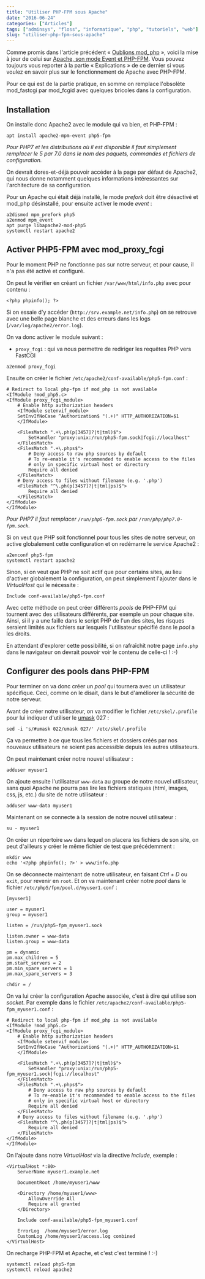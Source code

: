 ```yaml
---
title: "Utiliser PHP-FPM sous Apache"
date: "2016-06-24"
categories: ["Articles"]
tags: ["adminsys", "floss", "informatique", "php", "tutoriels", "web"]
slug: "utiliser-php-fpm-sous-apache"
---
```


Comme promis dans l'article précédent « [Oublions mod\_php](https://blog.karolak.fr/2016/06/18/oublions-mod_php-par-remi-collet/) », voici la mise à jour de celui sur [Apache, son mode Event et PHP-FPM](https://blog.karolak.fr/2016/03/14/apache-mode-event-et-php-fpm/). Vous pouvez toujours vous reporter à la partie « Explications » de ce dernier si vous voulez en savoir plus sur le fonctionnement de Apache avec PHP-FPM.

Pour ce qui est de la partie pratique, en somme on remplace l'obsolète mod\_fastcgi par mod\_fcgid avec quelques bricoles dans la configuration.

Installation
------------

On installe donc Apache2 avec le module qui va bien, et PHP-FPM :

```
apt install apache2-mpm-event php5-fpm
```

*Pour PHP7 et les distributions où il est disponible il faut simplement remplacer le 5 par 7.0 dans le nom des paquets, commandes et fichiers de configuration.*

On devrait dores-et-déjà pouvoir accéder à la page par défaut de Apache2, qui nous donne notamment quelques informations intéressantes sur l'architecture de sa configuration.

Pour un Apache qui était déjà installé, le mode *prefork* doit être désactivé et mod\_php désinstallé, pour ensuite activer le mode *event* :

```
a2dismod mpm_prefork php5
a2enmod mpm_event
apt purge libapache2-mod-php5
systemctl restart apache2
```

Activer PHP5-FPM avec mod\_proxy\_fcgi
--------------------------------------

Pour le moment PHP ne fonctionne pas sur notre serveur, et pour cause, il n'a pas été activé et configuré.

On peut le vérifier en créant un fichier `/var/www/html/info.php` avec pour contenu :

```
<?php phpinfo(); ?>
```

Si on essaie d'y accéder (`http://srv.example.net/info.php`) on se retrouve avec une belle page blanche et des erreurs dans les logs (`/var/log/apache2/error.log`).

On va donc activer le module suivant :

- `proxy_fcgi` : qui va nous permettre de rediriger les requêtes PHP vers FastCGI

```
a2enmod proxy_fcgi
```

Ensuite on créer le fichier `/etc/apache2/conf-available/php5-fpm.conf` :

```
# Redirect to local php-fpm if mod_php is not available
<IfModule !mod_php5.c>
<IfModule proxy_fcgi_module>
    # Enable http authorization headers
    <IfModule setenvif_module>
    SetEnvIfNoCase ^Authorization$ "(.+)" HTTP_AUTHORIZATION=$1
    </IfModule>

    <FilesMatch ".+\.ph(p[3457]?|t|tml)$">
        SetHandler "proxy:unix:/run/php5-fpm.sock|fcgi://localhost"
    </FilesMatch>
    <FilesMatch ".+\.phps$">
        # Deny access to raw php sources by default
        # To re-enable it's recommended to enable access to the files
        # only in specific virtual host or directory
        Require all denied
    </FilesMatch>
    # Deny access to files without filename (e.g. '.php')
    <FilesMatch "^\.ph(p[3457]?|t|tml|ps)$">
        Require all denied
    </FilesMatch>
</IfModule>
</IfModule>
```

*Pour PHP7 il faut remplacer `/run/php5-fpm.sock` par `/run/php/php7.0-fpm.sock`.*

Si on veut que PHP soit fonctionnel pour tous les sites de notre serveur, on active globalement cette configuration et on redémarre le service Apache2 :

```
a2enconf php5-fpm
systemctl restart apache2
```

Sinon, si on veut que PHP ne soit actif que pour certains sites, au lieu d'activer globalement la configuration, on peut simplement l'ajouter dans le *VirtualHost* qui le nécessite :

```
Include conf-available/php5-fpm.conf
```

Avec cette méthode on peut créer différents *pools* de PHP-FPM qui tournent avec des utilisateurs différents, par exemple un pour chaque site. Ainsi, si il y a une faille dans le script PHP de l'un des sites, les risques seraient limités aux fichiers sur lesquels l'utilisateur spécifié dans le *pool* a les droits.

En attendant d'explorer cette possibilité, si on rafraîchit notre page `info.php` dans le navigateur on devrait pouvoir voir le contenu de celle-ci ! :-)

Configurer des pools dans PHP-FPM
---------------------------------

Pour terminer on va donc créer un *pool* qui tournera avec un utilisateur spécifique. Ceci, comme on le disait, dans le but d'améliorer la sécurité de notre serveur.

Avant de créer notre utilisateur, on va modifier le fichier `/etc/skel/.profile` pour lui indiquer d'utiliser le [umask](https://fr.wikipedia.org/wiki/Umask) 027 :

```
sed -i 's/#umask 022/umask 027/' /etc/skel/.profile
```

Ça va permettre à ce que tous les fichiers et dossiers créés par nos nouveaux utilisateurs ne soient pas accessible depuis les autres utilisateurs.

On peut maintenant créer notre nouvel utilisateur :

```
adduser myuser1
```

On ajoute ensuite l'utilisateur `www-data` au groupe de notre nouvel utilisateur, sans quoi Apache ne pourra pas lire les fichiers statiques (html, images, css, js, etc.) du site de notre utilisateur :

```
adduser www-data myuser1
```

Maintenant on se connecte à la session de notre nouvel utilisateur :

```
su - myuser1
```

On créer un répertoire `www` dans lequel on placera les fichiers de son site, on peut d'ailleurs y créer le même fichier de test que précédemment :

```
mkdir www
echo '<?php phpinfo(); ?>' > www/info.php
```

On se déconnecte maintenant de notre utilisateur, en faisant *Ctrl + D* ou `exit`, pour revenir en `root`. Et on va maintenant créer notre *pool* dans le fichier `/etc/php5/fpm/pool.d/myuser1.conf` :

```
[myuser1]

user = myuser1
group = myuser1

listen = /run/php5-fpm_myuser1.sock

listen.owner = www-data
listen.group = www-data

pm = dynamic
pm.max_children = 5
pm.start_servers = 2
pm.min_spare_servers = 1
pm.max_spare_servers = 3

chdir = /
```

On va lui créer la configuration Apache associée, c'est à dire qui utilise son *socket*. Par exemple dans le fichier `/etc/apache2/conf-available/php5-fpm_myuser1.conf` :

```
# Redirect to local php-fpm if mod_php is not available
<IfModule !mod_php5.c>
<IfModule proxy_fcgi_module>
    # Enable http authorization headers
    <IfModule setenvif_module>
    SetEnvIfNoCase ^Authorization$ "(.+)" HTTP_AUTHORIZATION=$1
    </IfModule>

    <FilesMatch ".+\.ph(p[3457]?|t|tml)$">
        SetHandler "proxy:unix:/run/php5-fpm_myuser1.sock|fcgi://localhost"
    </FilesMatch>
    <FilesMatch ".+\.phps$">
        # Deny access to raw php sources by default
        # To re-enable it's recommended to enable access to the files
        # only in specific virtual host or directory
        Require all denied
    </FilesMatch>
    # Deny access to files without filename (e.g. '.php')
    <FilesMatch "^\.ph(p[3457]?|t|tml|ps)$">
        Require all denied
    </FilesMatch>
</IfModule>
</IfModule>
```

On l'ajoute dans notre *VirtualHost* via la directive *Include*, exemple :

```
<VirtualHost *:80>
    ServerName myuser1.example.net

    DocumentRoot /home/myuser1/www

    <Directory /home/myuser1/www>
        AllowOverride All
        Require all granted
    </Directory>

    Include conf-available/php5-fpm_myuser1.conf

    ErrorLog  /home/myuser1/error.log
    CustomLog /home/myuser1/access.log combined
</VirtualHost>
```

On recharge PHP-FPM et Apache, et c'est c'est terminé ! :-)

```
systemctl reload php5-fpm
systemctl reload apache2
```
